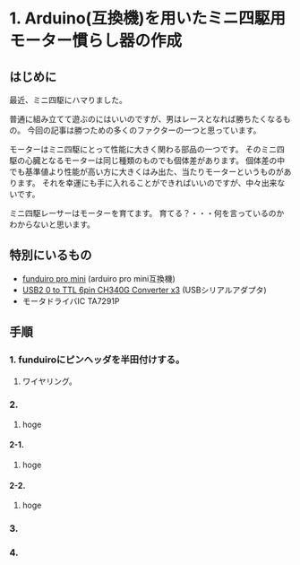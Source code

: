 # 1. Arduino(互換機)を用いたミニ四駆用モーター慣らし器の作成

## はじめに
最近、ミニ四駆にハマりました。

普通に組み立てて遊ぶのにはいいのですが、男はレースとなれば勝ちたくなるもの。
今回の記事は勝つための多くのファクターの一つと思っています。

モーターはミニ四駆にとって性能に大きく関わる部品の一つです。
そのミニ四駆の心臓となるモーターは同じ種類のものでも個体差があります。
個体差の中でも基準値より性能が高い方に大きくはみ出た、当たりモーターというものがあります。
それを幸運にも手に入れることができればいいのですが、中々出来ないです。

ミニ四駆レーサーはモーターを育てます。
育てる？・・・何を言っているのかわからないと思います。




## 特別にいるもの
* [funduiro pro mini](http://ja.aliexpress.com/item/Free-Shipping-3pcs-lot-USB2-0-To-TTL-6Pin-CH340G-Converter-for-Arduino-PRO-Instead-of/1922500840.html?isOrigTitle=true) (arduiro pro mini互換機)
* [USB2 0 to TTL 6pin CH340G Converter x3](http://ja.aliexpress.com/item/Free-Shipping-new-version-5pcs-lot-Pro-Mini-328-Mini-ATMEGA328-5V-16MHz-for-Arduino/1656644616.html?adminSeq=220352482&shopNumber=1022067) (USBシリアルアダプタ) 
* モータドライバIC TA7291P




## 手順
### 1. funduiroにピンヘッダを半田付けする。
1. ワイヤリング。

### 2. 
1. hoge
#### 2-1. 
1. hoge

#### 2-2. 
1. hoge  

### 3. 

### 4. 